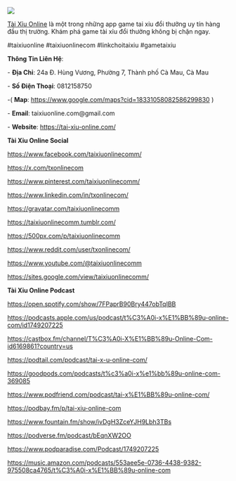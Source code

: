 ![](https://s3-ap-northeast-1.amazonaws.com/g0v-hackmd-images/uploads/upload_2de6bd3e1dbe4c7ab6be376fdf9ecddb.jpg)


<p dir="ltr"><a href="https://tai-xiu-online.com/">T&agrave;i Xỉu Online</a>&nbsp;l&agrave; một trong những app game tai xiu đổi thưởng uy t&iacute;n h&agrave;ng đầu thị trường. Kh&aacute;m ph&aacute; game t&agrave;i xỉu đổi thưởng kh&ocirc;ng bị chặn ngay.&nbsp;</p>
<p dir="ltr">#taixiuonline #taixiuonlinecom #linkchoitaixiu #gametaixiu</p>
<p dir="ltr"><strong>Th&ocirc;ng Tin Li&ecirc;n Hệ</strong>:</p>
<p dir="ltr">-&nbsp;<strong>Địa Chỉ</strong>: 24a Đ. H&ugrave;ng Vương, Phường 7, Th&agrave;nh phố C&agrave; Mau, C&agrave; Mau</p>
<p dir="ltr">-&nbsp;<strong>Số Điện Thoại</strong>: 0812158750</p>
<p dir="ltr">-(&nbsp;<strong>Map</strong>:&nbsp;<a href="https://www.google.com/maps?cid=18331058082586299830">https://www.google.com/maps?cid=18331058082586299830</a>&nbsp;)</p>
<p dir="ltr">-&nbsp;<strong>Email</strong>: taixiuonline.com@gmail.com</p>
<p dir="ltr">-&nbsp;<strong>Website</strong>:&nbsp;<a href="https://tai-xiu-online.com/">https://tai-xiu-online.com/</a></p>
<p dir="ltr"><strong>T&agrave;i Xỉu Online Social</strong></p>
<p dir="ltr"><a href="https://www.facebook.com/taixiuonlinecomm/">https://www.facebook.com/taixiuonlinecomm/</a></p>
<p dir="ltr"><a href="https://x.com/txonlinecom">https://x.com/txonlinecom</a></p>
<p dir="ltr"><a href="https://www.pinterest.com/taixiuonlinecomm/">https://www.pinterest.com/taixiuonlinecomm/</a></p>
<p dir="ltr"><a href="https://www.linkedin.com/in/txonlinecom/">https://www.linkedin.com/in/txonlinecom/</a></p>
<p dir="ltr"><a href="https://gravatar.com/taixiuonlinecomm">https://gravatar.com/taixiuonlinecomm</a></p>
<p dir="ltr"><a href="https://taixiuonlinecomm.tumblr.com/">https://taixiuonlinecomm.tumblr.com/</a></p>
<p dir="ltr"><a href="https://500px.com/p/taixiuonlinecomm">https://500px.com/p/taixiuonlinecomm</a></p>
<p dir="ltr"><a href="https://www.reddit.com/user/txonlinecom/">https://www.reddit.com/user/txonlinecom/</a></p>
<p dir="ltr"><a href="https://www.youtube.com/@taixiuonlinecomm">https://www.youtube.com/@taixiuonlinecomm</a></p>
<p dir="ltr"><a href="https://sites.google.com/view/taixiuonlinecomm/">https://sites.google.com/view/taixiuonlinecomm/</a></p>
<p dir="ltr"><strong>T&agrave;i Xỉu Online Podcast</strong></p>
<p dir="ltr"><a href="https://open.spotify.com/show/7FPaprB90Bry447obTqIBB">https://open.spotify.com/show/7FPaprB90Bry447obTqIBB</a></p>
<p dir="ltr"><a href="https://podcasts.apple.com/us/podcast/t%C3%A0i-x%E1%BB%89u-online-com/id1749207225">https://podcasts.apple.com/us/podcast/t%C3%A0i-x%E1%BB%89u-online-com/id1749207225</a></p>
<p dir="ltr"><a href="https://castbox.fm/channel/T%C3%A0i-X%E1%BB%89u-Online-Com-id6169861?country=us">https://castbox.fm/channel/T%C3%A0i-X%E1%BB%89u-Online-Com-id6169861?country=us</a></p>
<p dir="ltr"><a href="https://podtail.com/podcast/tai-x-u-online-com/">https://podtail.com/podcast/tai-x-u-online-com/</a></p>
<p dir="ltr"><a href="https://goodpods.com/podcasts/t%c3%a0i-x%e1%bb%89u-online-com-369085">https://goodpods.com/podcasts/t%c3%a0i-x%e1%bb%89u-online-com-369085</a></p>
<p dir="ltr"><a href="https://www.podfriend.com/podcast/tai-x%E1%BB%89u-online-com/">https://www.podfriend.com/podcast/tai-x%E1%BB%89u-online-com/</a></p>
<p dir="ltr"><a href="https://podbay.fm/p/tai-xiu-online-com">https://podbay.fm/p/tai-xiu-online-com</a></p>
<p dir="ltr"><a href="https://www.fountain.fm/show/ivDgH3ZceYJH9Lbh3TBs">https://www.fountain.fm/show/ivDgH3ZceYJH9Lbh3TBs</a></p>
<p dir="ltr"><a href="https://podverse.fm/podcast/bEqnXW2OO">https://podverse.fm/podcast/bEqnXW2OO</a></p>
<p dir="ltr"><a href="https://www.podparadise.com/Podcast/1749207225">https://www.podparadise.com/Podcast/1749207225</a></p>
<p dir="ltr"><a href="https://music.amazon.com/podcasts/553aee5e-0736-4438-9382-975508ca4765/t%C3%A0i-x%E1%BB%89u-online-com">https://music.amazon.com/podcasts/553aee5e-0736-4438-9382-975508ca4765/t%C3%A0i-x%E1%BB%89u-online-com</a></p>